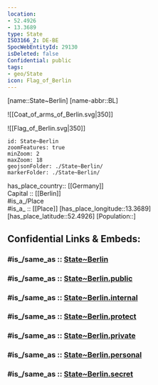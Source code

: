 ```yaml
---
location:
- 52.4926
- 13.3689
type: State
ISO3166_2: DE-BE
SpocWebEntityId: 29130
isDeleted: false
Confidential: public
tags:
- geo/State
icon: Flag_of_Berlin
---
```


[name::State~Berlin] 
[name-abbr::BL]

![[Coat_of_arms_of_Berlin.svg|350]] 

![[Flag_of_Berlin.svg|350]]  

```leaflet
id: State~Berlin
zoomFeatures: true 
minZoom: 2 
maxZoom: 18
geojsonFolder: ./State~Berlin/
markerFolder: ./State~Berlin/
```

has_place_country:: [[Germany]]  
Capital :: [[Berlin]]  
#is_a_/Place  
#is_a_ :: [[Place]] 
[has_place_longitude::13.3689] 
[has_place_latitude::52.4926] 
[Population::] 


## Confidential Links & Embeds: 

### #is_/same_as :: [State~Berlin](/_Standards/Earth/Continent/Europe/Europe~Central/Germany/Germany~West/State~Berlin.md) 

### #is_/same_as :: [State~Berlin.public](/_public/Earth/Continent/Europe/Europe~Central/Germany/Germany~West/State~Berlin.public.md) 

### #is_/same_as :: [State~Berlin.internal](/_internal/Earth/Continent/Europe/Europe~Central/Germany/Germany~West/State~Berlin.internal.md) 

### #is_/same_as :: [State~Berlin.protect](/_protect/Earth/Continent/Europe/Europe~Central/Germany/Germany~West/State~Berlin.protect.md) 

### #is_/same_as :: [State~Berlin.private](/_private/Earth/Continent/Europe/Europe~Central/Germany/Germany~West/State~Berlin.private.md) 

### #is_/same_as :: [State~Berlin.personal](/_personal/Earth/Continent/Europe/Europe~Central/Germany/Germany~West/State~Berlin.personal.md) 

### #is_/same_as :: [State~Berlin.secret](/_secret/Earth/Continent/Europe/Europe~Central/Germany/Germany~West/State~Berlin.secret.md)

